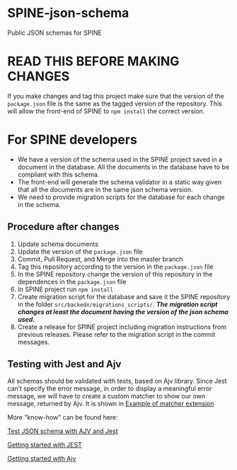 # SPINE-json-schema
Public JSON schemas for SPINE


# READ THIS BEFORE MAKING CHANGES
If you make changes and tag this project make sure that the version of the ```package.json``` file is the same as the tagged version of the repository. This will allow the front-end of SPINE to ```npm install``` the correct version.

# For SPINE developers
- We have a version of the schema used in the SPINE project saved in a document in the database. All the documents in the database have to be compliant with this schema.
- The front-end will generate the schema validator in a static way given that all the documents are in the same json schema version.
- We need to provide migration scripts for the database for each change in the schema.

## Procedure after changes
  1. Update schema documents
  1. Update the version of the ```package.json``` file
  1. Commit, Pull Request, and Merge into the master branch
  1. Tag this repository according to the version in the ```package.json``` file
  1. In the SPINE repository change the version of this repository in the dependences in the ```package.json``` file
  1. In SPINE project run ```npm install```
  1. Create migration script for the database and save it the SPINE repository in the folder ```src/backedn/migrations_scripts/```. ***The migration script changes at least the document having the version of the json schema used.***
  1. Create a release for SPINE project including migration instructions from previous releases. Please refer to the migration script in the commit messages.
  
## Testing with Jest and Ajv 
All schemas should be validated with tests, based on Ajv library. Since Jest can’t 
specify the error message, in order to display a meaningful error message, 
we will have to create a custom matcher to show our own message, returned by Ajv.
It is shown in [Example of matcher extension](/tests/jest.ajv.schema.test.js) 


More "know-how" can be found here:
 
[Test JSON schema with AJV and Jest](https://medium.com/@moshfeu/test-json-schema-with-ajv-and-jest-c1d2984234c9 )

[Getting started with JEST](https://jestjs.io/docs/en/getting-started)

[Getting started with Ajv](https://github.com/ajv-validator/ajv)
